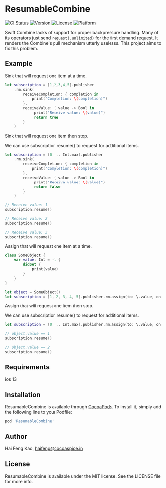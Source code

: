 # ResumableCombine

[![CI Status](https://img.shields.io/travis/HaiFengKao/ResumableCombine.svg?style=flat)](https://travis-ci.org/HaiFengKao/ResumableCombine)
[![Version](https://img.shields.io/cocoapods/v/ResumableCombine.svg?style=flat)](https://cocoapods.org/pods/ResumableCombine)
[![License](https://img.shields.io/cocoapods/l/ResumableCombine.svg?style=flat)](https://cocoapods.org/pods/ResumableCombine)
[![Platform](https://img.shields.io/cocoapods/p/ResumableCombine.svg?style=flat)](https://cocoapods.org/pods/ResumableCombine)


Swift Combine lacks of support for proper backpressure handling. Many of its operators just send `request(.unlimited)` for the first demand request. It renders the Combine's pull mechanism utterly uselesss. This project aims to fix this problem.

## Example

Sink that will request one item at a time.
```swift
let subscription = [1,2,3,4,5].publisher
    .rm.sink(
        receiveCompletion: { completion in
            print("Completion: \(completion)")
        },
        receiveValue: { value -> Bool in
             print("Receive value: \(value)")
             return true
        }
    )
```

Sink that will request one item then stop.

We can use subscription.resume() to request for additional items.
```swift
let subscription = (0 ... Int.max).publisher
    .rm.sink(
        receiveCompletion: { completion in
            print("Completion: \(completion)")
        },
        receiveValue: { value -> Bool in
             print("Receive value: \(value)")
             return false
        }
    )

// Receive value: 1
subscription.resume()

// Receive value: 2
subscription.resume()

// Receive value: 3
subscription.resume()
```

Assign that will request one item at a time.
```swift
class SomeObject {
    var value: Int = -1 {
        didSet {
            print(value)
        }
    }
}

let object = SomeObject()
let subscription = [1, 2, 3, 4, 5].publisher.rm.assign(to: \.value, on: object)
```

Assign that will request one item then stop.

We can use subscription.resume() to request for additional items.
```swift
let subscription = (0 ... Int.max).publisher.rm.assign(to: \.value, on: object, mode: .singleDemand)

// object.value == 1
subscription.resume()

// object.value == 2
subscription.resume()
```

## Requirements
ios 13

## Installation

ResumableCombine is available through [CocoaPods](https://cocoapods.org). To install
it, simply add the following line to your Podfile:

```ruby
pod 'ResumableCombine'
```

## Author

Hai Feng Kao, haifeng@cocoaspice.in

## License

ResumableCombine is available under the MIT license. See the LICENSE file for more info.
